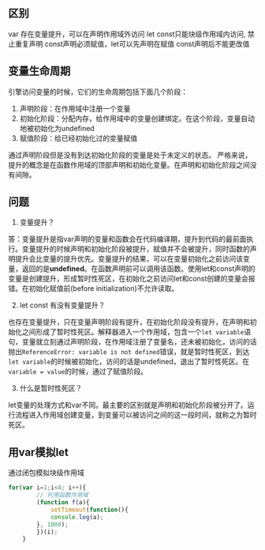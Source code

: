 ## 区别
var 存在变量提升，可以在声明作用域外访问
let const只能块级作用域内访问, 禁止重复声明
const声明必须赋值，let可以先声明在赋值
const声明后不能更改值

## 变量生命周期
引擎访问变量的时候，它们的生命周期包括下面几个阶段：

1. 声明阶段：在作用域中注册一个变量
2. 初始化阶段：分配内存，给作用域中的变量创建绑定。在这个阶段，变量自动地被初始化为undefined
3. 赋值阶段：给已经初始化过的变量赋值

通过声明阶段但是没有到达初始化阶段的变量是处于未定义的状态。 严格来说，提升的概念是在函数作用域的顶部声明和初始化变量。在声明和初始化阶段之间没有间隙。


## 问题
1. 变量提升？

答：变量提升是指var声明的变量和函数会在代码编译期，提升到代码的最前面执行。变量提升的时候声明和初始化阶段被提升，赋值并不会被提升，同时函数的声明提升会比变量的提升优先。变量提升的结果，可以在变量初始化之前访问该变量，返回的是**undefined**。在函数声明前可以调用该函数。使用let和const声明的变量是创建提升，形成暂时性死区，在初始化之前访问let和const创建的变量会报错。在初始化赋值前(before initialization)不允许读取。

2. let const 有没有变量提升？

也存在变量提升，只在变量声明阶段有提升，在初始化阶段没有提升，在声明和初始化之间形成了暂时性死区。解释器进入一个作用域，包含一个`let variable`语句，变量就立刻通过声明阶段，在作用域注册了变量名，还未被初始化，访问的话抛出`ReferenceError: variable is not defined`错误，就是暂时性死区，到达`let variable`的时候被初始化，访问的话是undefined，退出了暂时性死区。在`variable = value`的时候，通过了赋值阶段。

3. 什么是暂时性死区？

let变量的处理方式和var不同。最主要的区别就是声明和初始化阶段被分开了。运行流程进入作用域创建变量，到变量可以被访问之间的这一段时间，就称之为暂时死区。

## 用var模拟let
通过闭包模拟块级作用域
```js
for(var i=1;i<4; i++){
        // 利用函数作用域
        (function f(a){
            setTimeout(function(){
            console.log(a);
        }, 1000);
        })(i);
    }

```


